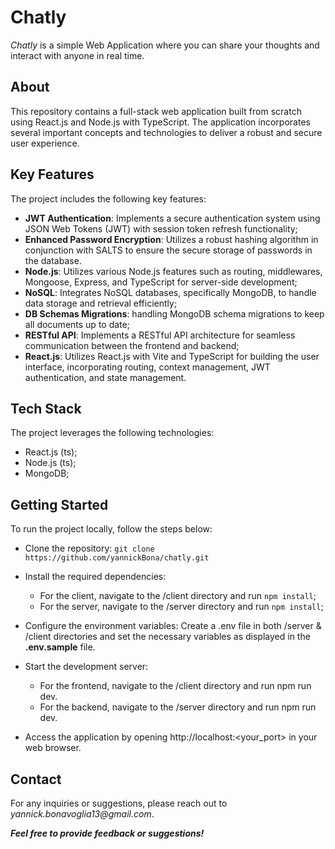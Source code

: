 # Chatly

_Chatly_ is a simple Web Application where you can share your thoughts and interact with anyone in real time.

## About

This repository contains a full-stack web application built from scratch using React.js and Node.js with TypeScript. The application incorporates several important concepts and technologies to deliver a robust and secure user experience.

## Key Features

The project includes the following key features:

- **JWT Authentication**: Implements a secure authentication system using JSON Web Tokens (JWT) with session token refresh functionality;
- **Enhanced Password Encryption**: Utilizes a robust hashing algorithm in conjunction with SALTS to ensure the secure storage of passwords in the database.
- **Node.js**: Utilizes various Node.js features such as routing, middlewares, Mongoose, Express, and TypeScript for server-side development;
- **NoSQL**: Integrates NoSQL databases, specifically MongoDB, to handle data storage and retrieval efficiently;
- **DB Schemas Migrations**: handling MongoDB schema migrations to keep all documents up to date;
- **RESTful API**: Implements a RESTful API architecture for seamless communication between the frontend and backend;
- **React.js**: Utilizes React.js with Vite and TypeScript for building the user interface, incorporating routing, context management, JWT authentication, and state management.

## Tech Stack

The project leverages the following technologies:
- React.js (ts);
- Node.js (ts);
- MongoDB;

## Getting Started

To run the project locally, follow the steps below:

- Clone the repository: `git clone https://github.com/yannickBona/chatly.git`

- Install the required dependencies:
  - For the client, navigate to the /client directory and run `npm install`;
  - For the server, navigate to the /server directory and run `npm install`;
- Configure the environment variables: Create a .env file in both /server & /client directories and set the necessary variables as displayed in the **.env.sample** file.

- Start the development server:
  - For the frontend, navigate to the /client directory and run npm run dev.
  - For the backend, navigate to the /server directory and run npm run dev.
- Access the application by opening http://localhost:<your_port> in your web browser.

## Contact

For any inquiries or suggestions, please reach out to _yannick.bonavoglia13@gmail.com_.

**_Feel free to provide feedback or suggestions!_**
